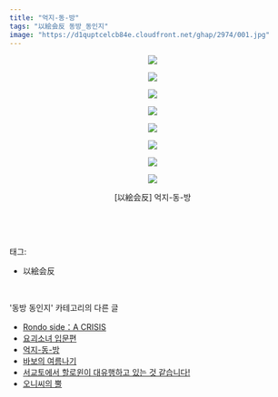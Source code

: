 ```yaml
---
title: "억지-동-방"
tags: "以絵会反 동방_동인지"
image: "https://d1quptcelcb84e.cloudfront.net/ghap/2974/001.jpg"
---
```

<div class="article">
<p style="text-align: center; clear: none; float: none;"><img src="{{ site.imgserver8 }}/ghap/2974/001.jpg"/></p>
<p style="text-align: center; clear: none; float: none;"><img src="{{ site.imgserver8 }}/ghap/2974/002.jpg"/></p>
<p style="text-align: center; clear: none; float: none;"><img src="{{ site.imgserver8 }}/ghap/2974/003.jpg"/></p>
<p style="text-align: center; clear: none; float: none;"><img src="{{ site.imgserver8 }}/ghap/2974/004.jpg"/></p>
<p style="text-align: center; clear: none; float: none;"><img src="{{ site.imgserver8 }}/ghap/2974/005.jpg"/></p>
<p style="text-align: center; clear: none; float: none;"><img src="{{ site.imgserver8 }}/ghap/2974/006.jpg"/></p>
<p style="text-align: center; clear: none; float: none;"><img src="{{ site.imgserver8 }}/ghap/2974/007.jpg"/></p>
<p style="text-align: center; clear: none; float: none;"><img src="{{ site.imgserver8 }}/ghap/2974/008.jpg"/></p>
<p style="text-align: center; clear: none; float: none;">[以絵会反] 억지-동-방</p>
<p><br/></p>
</div><br/>
<div class="tagTrail">
<p>태그: </p>
<ul>
<li>以絵会反</li>
</ul>
</div><br/>
<div class="another">
<p>'동방 동인지' 카테고리의 다른 글</p>
<ul>
<li><a href="/ghap_2976">Rondo side：A CRISIS</a></li>
<li><a href="/ghap_2975">요괴소녀 입문편</a></li>
<li><a href="/ghap_2974">억지-동-방</a></li>
<li><a href="/ghap_2972">바보의 여름나기</a></li>
<li><a href="/ghap_2971">서교토에서 할로윈이 대유행하고 있는 것 같습니다!</a></li>
<li><a href="/ghap_2967">오니씨의 뿔</a></li>
</ul>
</div><br/>
<div class="cb_module cb_fluid">
<div class="cb_wrt cb_profile">
</div><!-- commentList close -->
</div><br/>
